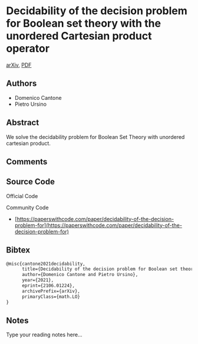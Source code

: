 
# Decidability of the decision problem for Boolean set theory with the unordered Cartesian product operator

[arXiv](https://arxiv.org/abs/2106.01224), [PDF](https://arxiv.org/pdf/2106.01224.pdf)

## Authors

- Domenico Cantone
- Pietro Ursino

## Abstract

We solve the decidability problem for Boolean Set Theory with unordered cartesian product.

## Comments



## Source Code

Official Code



Community Code

- [https://paperswithcode.com/paper/decidability-of-the-decision-problem-for](https://paperswithcode.com/paper/decidability-of-the-decision-problem-for)

## Bibtex

```tex
@misc{cantone2021decidability,
      title={Decidability of the decision problem for Boolean set theory with the unordered Cartesian product operator}, 
      author={Domenico Cantone and Pietro Ursino},
      year={2021},
      eprint={2106.01224},
      archivePrefix={arXiv},
      primaryClass={math.LO}
}
```

## Notes

Type your reading notes here...

